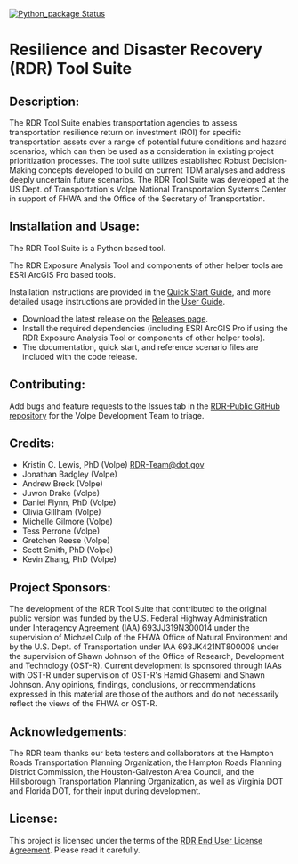 <!-- working badge, for working branch -->

[![Python_package Status](https://github.com/VolpeUSDOT/RDR/workflows/Python_package/badge.svg)](https://github.com/VolpeUSDOT/RDR/actions)

# Resilience and Disaster Recovery (RDR) Tool Suite

## Description:

The RDR Tool Suite enables transportation agencies to assess transportation resilience return on investment (ROI) for specific transportation assets over a range of potential future conditions and hazard scenarios, which can then be used as a consideration in existing project prioritization processes. The tool suite utilizes established Robust Decision-Making concepts developed to build on current TDM analyses and address deeply uncertain future scenarios. The RDR Tool Suite was developed at the US Dept. of Transportation's Volpe National Transportation Systems Center in support of FHWA and the Office of the Secretary of Transportation.

## Installation and Usage:

The RDR Tool Suite is a Python based tool.

The RDR Exposure Analysis Tool and components of other helper tools are ESRI ArcGIS Pro based tools.

Installation instructions are provided in the [Quick Start Guide](https://github.com/VolpeUSDOT/RDR-Public/blob/main/documentation/RDR_GettingStarted_final.pdf), and more detailed usage instructions are provided in the [User Guide](https://github.com/VolpeUSDOT/RDR-Public/blob/main/documentation/RDR_UserGuide_final.pdf).

- Download the latest release on the [Releases page](https://github.com/VolpeUSDOT/RDR-Public/releases).
- Install the required dependencies (including ESRI ArcGIS Pro if using the RDR Exposure Analysis Tool or components of other helper tools).
- The documentation, quick start, and reference scenario files are included with the code release.

## Contributing:

Add bugs and feature requests to the Issues tab in the [RDR-Public GitHub repository](https://github.com/VolpeUSDOT/RDR-Public/issues) for the Volpe Development Team to triage.

## Credits:

- Kristin C. Lewis, PhD (Volpe) <RDR-Team@dot.gov>
- Jonathan Badgley (Volpe)
- Andrew Breck (Volpe)
- Juwon Drake (Volpe)
- Daniel Flynn, PhD (Volpe)
- Olivia Gillham (Volpe)
- Michelle Gilmore (Volpe)
- Tess Perrone (Volpe)
- Gretchen Reese (Volpe)
- Scott Smith, PhD (Volpe)
- Kevin Zhang, PhD (Volpe)

## Project Sponsors:

The development of the RDR Tool Suite that contributed to the original public version was funded by the U.S. Federal Highway Administration under Interagency Agreement (IAA) 693JJ319N300014 under the supervision of Michael Culp of the FHWA Office of Natural Environment and by the U.S. Dept. of Transportation under IAA 693JK421NT800008 under the supervision of Shawn Johnson of the Office of Research, Development and Technology (OST-R). Current development is sponsored through IAAs with OST-R under supervision of OST-R's Hamid Ghasemi and Shawn Johnson. Any opinions, findings, conclusions, or recommendations expressed in this material are those of the authors and do not necessarily reflect the views of the FHWA or OST-R.

## Acknowledgements:

The RDR team thanks our beta testers and collaborators at the Hampton Roads Transportation Planning Organization, the Hampton Roads Planning District Commission, the Houston-Galveston Area Council, and the Hillsborough Transportation Planning Organization, as well as Virginia DOT and Florida DOT, for their input during development.

## License:

This project is licensed under the terms of the [RDR End User License Agreement](https://github.com/VolpeUSDOT/RDR-Public/blob/main/LICENSE). Please read it carefully.
